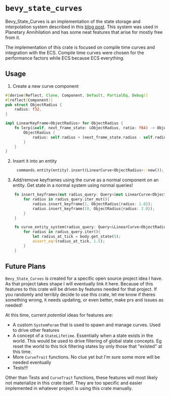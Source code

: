# `bevy_state_curves`

Bevy_State_Curves is an implementation of the state storage and interpolation system described in this [blog post](https://www.forrestthewoods.com/blog/tech_of_planetary_annihilation_chrono_cam/). This system was used in Planetary Annihilation and has some neat features that arise for mostly free from it.

The implementation of this crate is focused on compile time curves and integration with the ECS. Compile time curves were chosen for the performance factors while ECS because ECS everything.

## Usage

1. Create a new curve component

```rust
#[derive(Reflect, Clone, Component, Default, PartialEq, Debug)]
#[reflect(Component)]
pub struct ObjectRadius {
    radius: f32,
}

impl LinearKeyFrame<ObjectRadius> for ObjectRadius {
    fn lerp(&self, next_frame_state: &ObjectRadius, ratio: f64) -> ObjectRadius {
        ObjectRadius {
            radius: self.radius + (next_frame_state.radius - self.radius) * ratio as f32,
        }
    }
}
```

2. Insert it into an entity

```rust
     commands.entity(entity).insert(LinearCurve<ObjectRadius>::new());
```

3. Add/remove keyframes using the curve as a normal component on an entity. Get state in a normal system using normal queries!

```rust
    fn insert_keyframes(mut radius_query: Query<&mut LinearCurve<ObjectRadius>, tick: Res<CurrentGameTick>){
        for radius in radius_query.iter_mut(){
            radius.insert_keyframe(1, ObjectRadius{radius: 1.0});
            radius.insert_keyframe(10, ObjectRadius{radius: 2.0});
        }
    }

    fn curve_entity_system(radius_query: Query<&LinearCurve<ObjectRadius>){
        for radius in radius_query.iter(){
            let radius_at_tick = body.get_state(5);
            assert_eq!(radius_at_tick, 1.5);
        }
    }
```

## Future Plans

`Bevy_State_Curves` is created for a specific open source project idea I have. As that project takes shape I will eventually link it here. Because of this features to this crate will be driven by features needed for that project. If you randomly and terribly decide to use this crate, let me know if theres something wrong, it needs updating, or even better, make prs and issues as needed!

At this time, current _potential_ ideas for features are:

- A custom `SystemParam` that is used to spawn and manage curves. Used to drive other features
- A concept of a `StateLifetime`. Essentially when a state exists in the world. This would be used to drive filtering of global state concepts. Eg reset the world to this tick filtering states by only those that "existed" at this time.
- More `CurveTrait` functions. No clue yet but I'm sure some more will be needed eventually
- Tests!!!

Other than Tests and `CurveTrait` functions, these features will most likely not materialize in this crate itself. They are too specific and easier implemented in whatever project is using this crate manually.
